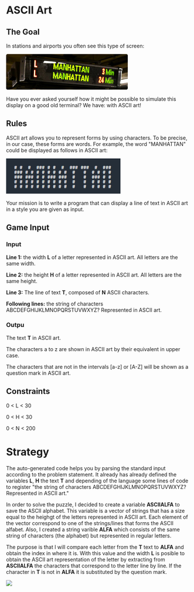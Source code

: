 # ASCII Art
## The Goal
In stations and airports you often see this type of screen:

![](led_display.jpg)

Have you ever asked yourself how it might be possible to simulate this display on a good old terminal? We have: with ASCII art!

## Rules
ASCII art allows you to represent forms by using characters. To be precise, in our case, these forms are words. For example, the word "MANHATTAN" could be displayed as follows in ASCII art:

![](MANHATTAN.png)

Your mission is to write a program that can display a line of text in ASCII art in a style you are given as input.

## Game Input

### Input

**Line 1:** the width **L** of a letter represented in ASCII art. All letters are the same width.

**Line 2:** the height **H** of a letter represented in ASCII art. All letters are the same height.

**Line 3:** The line of text **T**, composed of **N** ASCII characters.

**Following lines:** the string of characters ABCDEFGHIJKLMNOPQRSTUVWXYZ? Represented in ASCII art.

### Outpu

The text **T** in ASCII art.

The characters a to z are shown in ASCII art by their equivalent in upper case.

The characters that are not in the intervals [a-z] or [A-Z] will be shown as a question mark in ASCII art.

## Constraints

0 < L < 30

0 < H < 30

0 < N < 200

# Strategy

The auto-generated code helps you by parsing the standard input according to the problem statement. It already has already defined the variables **L**, **H** the text **T**  and depending of the language some lines of code to register "the string of characters ABCDEFGHIJKLMNOPQRSTUVWXYZ? Represented in ASCII art."

In order to solve the puzzle, I decided to create a variable **ASCIIALFA** to save the ASCII alphabet. This variable is a vector of strings that has a size equal to the heighgt of the letters represented in ASCII art. Each element of the vector correspond to one of the strings/lines that forms the ASCII alfabet. Also, I created a string varible **ALFA** which consists of the same string of characters (the alphabet) but represented in regular letters.

The purpose is that I will compare each letter from the **T** text to **ALFA** and obtain the index in where it is. With this value and the width **L** is posible to obtain  the ASCII art representation of the letter by extracting from **ASCIIALFA** the characters that correspond to the letter line by line. If the character in **T** is not in **ALFA** it is substituted by the question mark.

![](ascii_art_co.jpg)
